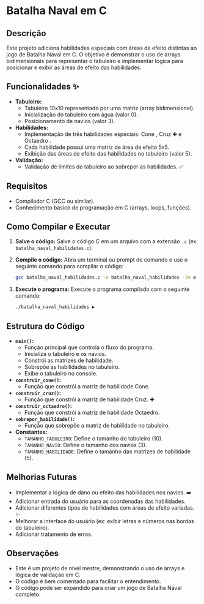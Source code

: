 #  Batalha Naval em C 

## Descrição 

Este projeto adiciona habilidades especiais com áreas de efeito distintas ao jogo de Batalha Naval em C. O objetivo é demonstrar o uso de arrays bidimensionais para representar o tabuleiro e implementar lógica para posicionar e exibir as áreas de efeito das habilidades.

## Funcionalidades ✨

* **Tabuleiro:**
    * Tabuleiro 10x10 representado por uma matriz (array bidimensional). ️
    * Inicialização do tabuleiro com água (valor 0). 
    * Posicionamento de navios (valor 3). 
* **Habilidades:**
    * Implementação de três habilidades especiais: Cone , Cruz ✚ e Octaedro .
    * Cada habilidade possui uma matriz de área de efeito 5x5. 
    * Exibição das áreas de efeito das habilidades no tabuleiro (valor 5). 
* **Validação:**
    * Validação de limites do tabuleiro ao sobrepor as habilidades. ✅

## Requisitos ️

* Compilador C (GCC ou similar). 
* Conhecimento básico de programação em C (arrays, loops, funções). 

## Como Compilar e Executar 

1.  **Salve o código:** Salve o código C em um arquivo com a extensão `.c` (ex: `batalha_naval_habilidades.c`). 
2.  **Compile o código:** Abra um terminal ou prompt de comando e use o seguinte comando para compilar o código:

    ```bash
    gcc batalha_naval_habilidades.c -o batalha_naval_habilidades -lm ⚙️
    ```

3.  **Execute o programa:** Execute o programa compilado com o seguinte comando:

    ```bash
    ./batalha_naval_habilidades ▶️
    ```

## Estrutura do Código 

* **`main()`:**
    * Função principal que controla o fluxo do programa. 
    * Inicializa o tabuleiro e os navios. ️
    * Constrói as matrizes de habilidade. ️
    * Sobrepõe as habilidades no tabuleiro. 
    * Exibe o tabuleiro no console. ️
* **`construir_cone()`:**
    * Função que constrói a matriz de habilidade Cone. 
* **`construir_cruz()`:**
    * Função que constrói a matriz de habilidade Cruz. ✚
* **`construir_octaedro()`:**
    * Função que constrói a matriz de habilidade Octaedro. 
* **`sobrepor_habilidade()`:**
    * Função que sobrepõe a matriz de habilidade no tabuleiro. 
* **Constantes:**
    * `TAMANHO_TABULEIRO`: Define o tamanho do tabuleiro (10). 
    * `TAMANHO_NAVIO`: Define o tamanho dos navios (3). 
    * `TAMANHO_HABILIDADE`: Define o tamanho das matrizes de habilidade (5). 

## Melhorias Futuras 

* Implementar a lógica de dano ou efeito das habilidades nos navios. ➡️
* Adicionar entrada do usuário para as coordenadas das habilidades. ️
* Adicionar diferentes tipos de habilidades com áreas de efeito variadas. ✨
* Melhorar a interface do usuário (ex: exibir letras e números nas bordas do tabuleiro). 
* Adicionar tratamento de erros. 

## Observações 

* Este é um projeto de nível mestre, demonstrando o uso de arrays e lógica de validação em C. 
* O código é bem comentado para facilitar o entendimento. 
* O código pode ser expandido para criar um jogo de Batalha Naval completo. 
